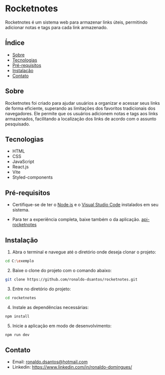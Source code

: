 # Rocketnotes

Rocketnotes é um sistema web para armazenar links úteis, permitindo adicionar notas e tags para cada link armazenado.

## Índice

- [Sobre](#sobre)
- [Tecnologias](#Tecnologias)
- [Pré-requisitos](#Pré-requisitos)
- [Instalação](#instalação)
- [Contato](#contato)

## Sobre

Rocketnotes foi criado para ajudar usuários a organizar e acessar seus links de forma eficiente, superando as limitações dos favoritos tradicionais dos navegadores. Ele permite que os usuários adicionem notas e tags aos links armazenados, facilitando a localização dos links de acordo com o assunto pesquisado.

## Tecnologias

- HTML
- CSS
- JavaScript
- React.js
- Vite
- Styled-components

## Pré-requisitos

- Certifique-se de ter o [Node.js](https://nodejs.org/) e o [Visual Studio Code](https://code.visualstudio.com/download/) instalados em seu sistema.

- Para ter a experiência completa, baixe também o da aplicação. [api-rocketnotes](https://github.com/ronaldo-dsantos/api-rocketnotes/) 

## Instalação

1. Abra o terminal e navegue até o diretório onde deseja clonar o projeto:
```bash 
cd C:\exemplo
```
2. Baixe o clone do projeto com o comando abaixo:
```bash
git clone https://github.com/ronaldo-dsantos/rocketnotes.git
```
3. Entre no diretório do projeto:
```bash
cd rocketnotes
```
4. Instale as dependências necessárias:
```bash
npm install
```
5. Inicie a aplicação em modo de desenvolvimento:
```bash
npm run dev
```

## Contato

- Email: ronaldo.dsantos@hotmail.com
- Linkedin: https://www.linkedin.com/in/ronaldo-domingues/




